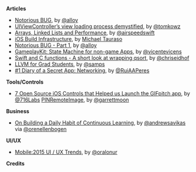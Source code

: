 **Articles**

* [Notorious BUG](http://artsy.github.io/blog/2015/07/30/Notorious-BUG-Part-1/), by [@alloy](https://twitter.com/alloy)
* [UIViewController’s view loading process demystified](http://szulctomasz.com/ios-uiviewcontrollers-view-loading-process-demystified/), by [@tomkowz](https://twitter.com/tomkowz)
* [Arrays, Linked Lists and Performance](http://airspeedvelocity.net/2015/08/03/arrays-linked-lists-and-performance/), by [@airspeedswift](https://twitter.com/airspeedswift)
* [iOS Build Infrastructure](https://corner.squareup.com/2015/07/ios-build-infrastructure.html), by [Michael Tauraso](https://twitter.com/mtauraso)
* [Notorious BUG - Part 1](http://artsy.github.io/blog/2015/07/30/Notorious-BUG-Part-1/), by [@alloy](https://twitter.com/alloy)
* [GameplayKit: State Machine for non-game Apps](https://www.invasivecode.com/weblog/gameplaykit-state-machine/), by [@vicentevicens](https://twitter.com/vicentevicens)
* [Swift and C functions - A short look at wrapping qsort](http://chris.eidhof.nl/posts/swift-c-interop.html), by [@chriseidhof](https://twitter.com/chriseidhof)
* [LLVM for Grad Students](http://adriansampson.net/blog/llvm.html), by [@samps](https://twitter.com/samps)
* [\#1 Diary of a Secret App: Networking](http://codeplease.io/2015/08/05/log-of-a-secret-app-1/), by [@RuiAAPeres](https://twitter.com/RuiAAPeres)

**Tools/Controls**

* [7 Open Source iOS Controls that Helped us Launch the GIFpitch app](https://medium.com/ios-os-x-development/7-open-source-ios-controls-that-helped-us-launch-the-gifpitch-app-c3d6a01bb8b3), by [@716Labs](https://twitter.com/716Labs)
[PINRemoteImage](https://github.com/pinterest/PINRemoteImage), by [@garrettmoon](https://twitter.com/garrettmoon)



**Business**

* [On Building a Daily Habit of Continuous Learning](https://medium.com/towards-a-remarkable-career/on-building-a-daily-habit-of-continuous-learning-82ef77a8aff9), by [@andrewsavikas](https://twitter.com/andrewsavikas) via [@orenellenbogen](https://twitter.com/orenellenbogen)

**UI/UX**

* [Mobile:2015 UI / UX Trends](https://medium.com/interactive-mind/mobile-2015-263ab694e60e), by [@oralonur](https://twitter.com/oralonur)

**Credits**



